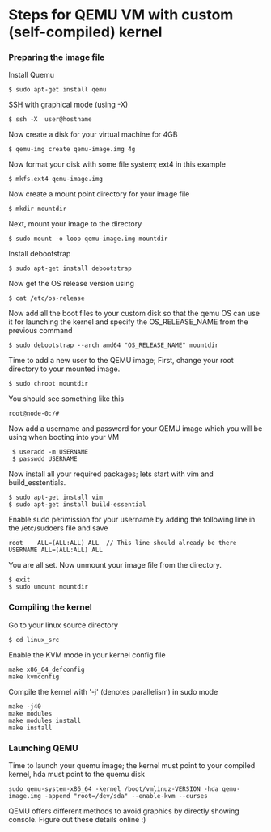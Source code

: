  # Steps for QEMU VM with custom (self-compiled) kernel
 
 ### Preparing the image file
 
 Install Quemu
 ````
 $ sudo apt-get install qemu
 ````

SSH with graphical mode (using -X)
  ````
 $ ssh -X  user@hostname   
 ````

Now create a disk for your virtual machine for 4GB
 ````
 $ qemu-img create qemu-image.img 4g
````

Now format your disk with some file system; ext4 in this example
````
$ mkfs.ext4 qemu-image.img    
````

Now create a mount point directory for your image file
````
$ mkdir mountdir
````

Next, mount your image to the directory
````
$ sudo mount -o loop qemu-image.img mountdir
````

Install debootstrap
````
$ sudo apt-get install debootstrap
````

Now get the OS release version using 
````
$ cat /etc/os-release
````

Now add all the boot files to your custom disk so that the qemu OS can use it for launching the kernel
and specify the OS_RELEASE_NAME from the previous command 
````
$ sudo debootstrap --arch amd64 "OS_RELEASE_NAME" mountdir
````

Time to add a new user to the QEMU image; First, change your root directory to your mounted image.
````
$ sudo chroot mountdir
````

You should see something like this
````
root@node-0:/#
````

Now add a username and password for your QEMU image which you will be using when booting into your VM
````
 $ useradd -m USERNAME
 $ passwdd USERNAME
````

Now install all your required packages; lets start with vim and build_esstentials.
````
$ sudo apt-get install vim
$ sudo apt-get install build-essential
````
Enable sudo perimission for your username by adding the following line in the 
/etc/sudoers file and save
````
root    ALL=(ALL:ALL) ALL  // This line should already be there
USERNAME ALL=(ALL:ALL) ALL
````
You are all set. Now unmount your image file from the directory.
````
$ exit
$ sudo umount mountdir
````

### Compiling the kernel

Go to your linux source directory
````
$ cd linux_src
````
Enable the KVM mode in your kernel config file
````
make x86_64_defconfig
make kvmconfig
````
Compile the kernel with '-j' (denotes parallelism) in sudo mode
````
make -j40
make modules
make modules_install
make install
````

### Launching QEMU

Time to launch your quemu image; the kernel must point to your compiled kernel, hda must point to the quemu disk
````
sudo qemu-system-x86_64 -kernel /boot/vmlinuz-VERSION -hda qemu-image.img -append "root=/dev/sda" --enable-kvm --curses
````
QEMU offers different methods to avoid graphics by directly showing console. Figure out these details online :)





